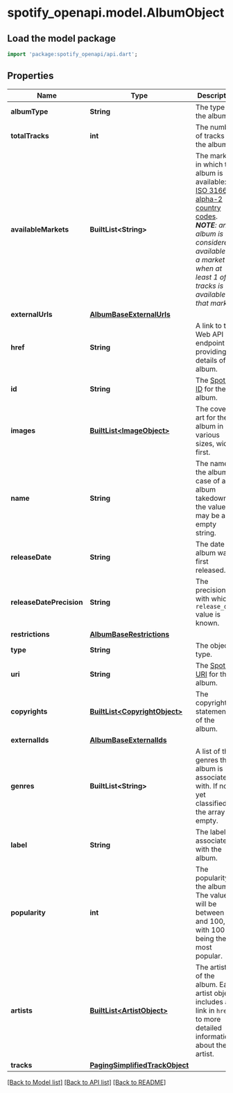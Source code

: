 # spotify_openapi.model.AlbumObject

## Load the model package
```dart
import 'package:spotify_openapi/api.dart';
```

## Properties
Name | Type | Description | Notes
------------ | ------------- | ------------- | -------------
**albumType** | **String** | The type of the album.  | 
**totalTracks** | **int** | The number of tracks in the album. | 
**availableMarkets** | **BuiltList&lt;String&gt;** | The markets in which the album is available: [ISO 3166-1 alpha-2 country codes](http://en.wikipedia.org/wiki/ISO_3166-1_alpha-2). _**NOTE**: an album is considered available in a market when at least 1 of its tracks is available in that market._  | 
**externalUrls** | [**AlbumBaseExternalUrls**](AlbumBaseExternalUrls.md) |  | 
**href** | **String** | A link to the Web API endpoint providing full details of the album.  | 
**id** | **String** | The [Spotify ID](/documentation/web-api/concepts/spotify-uris-ids) for the album.  | 
**images** | [**BuiltList&lt;ImageObject&gt;**](ImageObject.md) | The cover art for the album in various sizes, widest first.  | 
**name** | **String** | The name of the album. In case of an album takedown, the value may be an empty string.  | 
**releaseDate** | **String** | The date the album was first released.  | 
**releaseDatePrecision** | **String** | The precision with which `release_date` value is known.  | 
**restrictions** | [**AlbumBaseRestrictions**](AlbumBaseRestrictions.md) |  | [optional] 
**type** | **String** | The object type.  | 
**uri** | **String** | The [Spotify URI](/documentation/web-api/concepts/spotify-uris-ids) for the album.  | 
**copyrights** | [**BuiltList&lt;CopyrightObject&gt;**](CopyrightObject.md) | The copyright statements of the album.  | [optional] 
**externalIds** | [**AlbumBaseExternalIds**](AlbumBaseExternalIds.md) |  | [optional] 
**genres** | **BuiltList&lt;String&gt;** | A list of the genres the album is associated with. If not yet classified, the array is empty.  | [optional] 
**label** | **String** | The label associated with the album.  | [optional] 
**popularity** | **int** | The popularity of the album. The value will be between 0 and 100, with 100 being the most popular.  | [optional] 
**artists** | [**BuiltList&lt;ArtistObject&gt;**](ArtistObject.md) | The artists of the album. Each artist object includes a link in `href` to more detailed information about the artist.  | [optional] 
**tracks** | [**PagingSimplifiedTrackObject**](PagingSimplifiedTrackObject.md) |  | [optional] 

[[Back to Model list]](../README.md#documentation-for-models) [[Back to API list]](../README.md#documentation-for-api-endpoints) [[Back to README]](../README.md)


